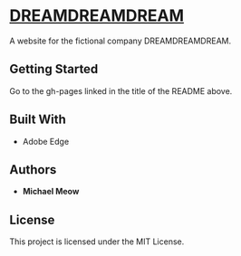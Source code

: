 # [DREAMDREAMDREAM](https://michaelmeow.github.io/dreamdreamdream)

A website for the fictional company DREAMDREAMDREAM.

## Getting Started

Go to the gh-pages linked in the title of the README above.


## Built With

* Adobe Edge

## Authors

* **Michael Meow**
## License

This project is licensed under the MIT License.
